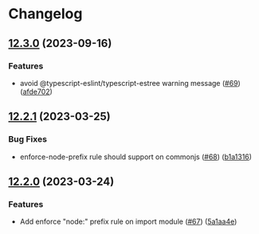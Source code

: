 # Changelog

## [12.3.0](https://github.com/eggjs/eslint-config-egg/compare/v12.2.1...v12.3.0) (2023-09-16)


### Features

* avoid @typescript-eslint/typescript-estree warning message ([#69](https://github.com/eggjs/eslint-config-egg/issues/69)) ([afde702](https://github.com/eggjs/eslint-config-egg/commit/afde7022fcf991842f43699c0d1c944f9969a381))

## [12.2.1](https://github.com/eggjs/eslint-config-egg/compare/v12.2.0...v12.2.1) (2023-03-25)


### Bug Fixes

* enforce-node-prefix rule should support on commonjs ([#68](https://github.com/eggjs/eslint-config-egg/issues/68)) ([b1a1316](https://github.com/eggjs/eslint-config-egg/commit/b1a13161b18afc5c3316e61206e9c8ae3039cdcf))

## [12.2.0](https://github.com/eggjs/eslint-config-egg/compare/v12.1.0...v12.2.0) (2023-03-24)


### Features

* Add enforce "node:" prefix rule on import module ([#67](https://github.com/eggjs/eslint-config-egg/issues/67)) ([5a1aa4e](https://github.com/eggjs/eslint-config-egg/commit/5a1aa4e283c0dac38eeb4bedb0f259ee6f099120))
